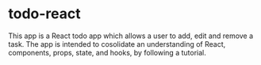 # todo-react
This app is a React todo app which allows a user to add, edit and remove a task. The app is intended to cosolidate an understanding of React, components, props, state, and hooks, by following a tutorial.
